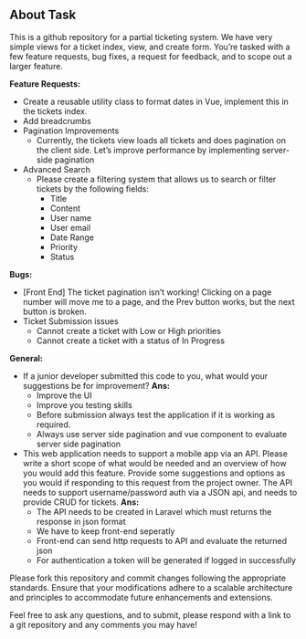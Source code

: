 ## About Task

This is a github repository for a partial ticketing system. We have very simple views for a ticket index, view, and create form. You’re tasked with a few feature requests, bug fixes, a request for feedback, and to scope out a larger feature.

**Feature Requests:**
- Create a reusable utility class to format dates in Vue, implement this in the tickets index.
- Add breadcrumbs
- Pagination Improvements
  - Currently, the tickets view loads all tickets and does pagination on the client side. Let’s improve performance by implementing server-side pagination
- Advanced Search 
  - Please create a filtering system that allows us to search or filter tickets by the following fields: 
    - Title
    - Content
    - User name
    - User email
    - Date Range
    - Priority
    - Status

**Bugs:**
- [Front End] The ticket pagination isn’t working! Clicking on a page number will move me to a page, and the Prev button works, but the next button is broken.
- Ticket Submission issues 
  - Cannot create a ticket with Low or High priorities
  - Cannot create a ticket with a status of In Progress

**General:**
- If a junior developer submitted this code to you, what would your suggestions be for improvement?
**Ans:**
    - Improve the UI
    - Improve you testing skills
    - Before submission always test the application if it is working as required.
	- Always use server side pagination and vue component to evaluate server side pagination 
- This web application needs to support a mobile app via an API. Please write a short scope of what would be needed and an overview of how you would add this feature.  Provide some suggestions and options as you would if responding to this request from the project owner. The API needs to support username/password auth via a JSON api, and needs to provide CRUD for tickets.
**Ans:** 
     - The API needs to be created in Laravel which must returns the response in json format
	 - We have to keep front-end seperatly
	 - Front-end can send http requests to API and evaluate the returned json
	 - For authentication a token will be generated if logged in successfully

Please fork this repository and commit changes following the appropriate standards. Ensure that your modifications adhere to a scalable architecture and principles to accommodate future enhancements and extensions.

Feel free to ask any questions, and to submit, please respond with a link to a git repository and any comments you may have!
